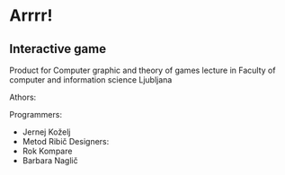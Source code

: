 # Arrrr!

## Interactive game

Product for Computer graphic and theory of games lecture in Faculty of computer and information science Ljubljana


Athors:

Programmers:
 * Jernej Koželj
 * Metod Ribič
Designers:
 * Rok Kompare
 * Barbara Naglič